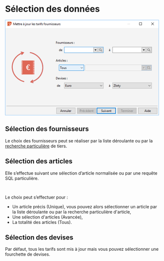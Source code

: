 # Sélection des données


![](SelectionFournisseursArticles.png)


## Sélection des fournisseurs


Le choix des fournisseurs peut se réaliser par la liste déroulante ou 
 par la [recherche particulière](../../Tiers/8/MiseJourTiersRecherche.md) 
 de tiers.


## Sélection des articles


Elle s’effectue suivant une sélection d’article normalisée ou par une 
 requête SQL particulière.


 


Le choix peut s’effectuer pour :


* Un article précis 
 (Unique), vous pouvez alors 
 sélectionner un article par la liste déroulante ou par la recherche 
 particulière d'article,
* Une sélection d'articles 
 (Avancée),
* La totalité des 
 articles (Tous).


## Sélection des devises


Par défaut, tous les tarifs sont mis à jour mais vous pouvez sélectionner 
 une fourchette de devises.



